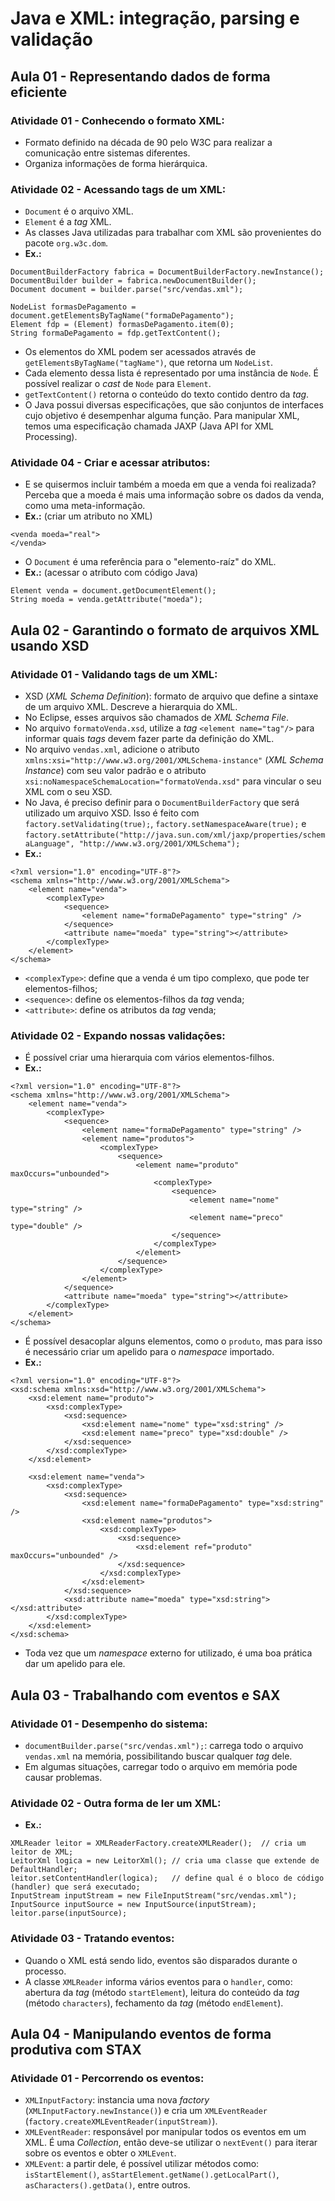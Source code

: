 # Java e XML: integração, parsing e validação

## Aula 01 - Representando dados de forma eficiente

### Atividade 01 - Conhecendo o formato XML:

- Formato definido na década de 90 pelo W3C para realizar a comunicação entre sistemas diferentes.
- Organiza informações de forma hierárquica.

### Atividade 02 - Acessando tags de um XML:

- `Document` é o arquivo XML.
- `Element` é a *tag* XML.
- As classes Java utilizadas para trabalhar com XML são provenientes do pacote `org.w3c.dom`.
- **Ex.:**
```
DocumentBuilderFactory fabrica = DocumentBuilderFactory.newInstance();
DocumentBuilder builder = fabrica.newDocumentBuilder();
Document document = builder.parse("src/vendas.xml");

NodeList formasDePagamento = document.getElementsByTagName("formaDePagamento");
Element fdp = (Element) formasDePagamento.item(0);
String formaDePagamento = fdp.getTextContent();
```
- Os elementos do XML podem ser acessados através de `getElementsByTagName("tagName")`, que retorna um `NodeList`.
- Cada elemento dessa lista é representado por uma instância de `Node`. É possível realizar o *cast* de `Node` para `Element`.
- `getTextContent()` retorna o conteúdo do texto contido dentro da *tag*.
- O Java possui diversas especificações, que são conjuntos de interfaces cujo objetivo é desempenhar alguma função. Para manipular XML, temos uma especificação chamada JAXP (Java API for XML Processing).

### Atividade 04 - Criar e acessar atributos:

- E se quisermos incluir também a moeda em que a venda foi realizada? Perceba que a moeda é mais uma informação sobre os dados da venda, como uma meta-informação.
- **Ex.:** (criar um atributo no XML) 
```
<venda moeda="real">
</venda>
```
- O `Document` é uma referência para o "elemento-raíz" do XML.
- **Ex.:** (acessar o atributo com código Java)
```
Element venda = document.getDocumentElement();
String moeda = venda.getAttribute("moeda");
```

## Aula 02 - Garantindo o formato de arquivos XML usando XSD

### Atividade 01 - Validando tags de um XML:

- XSD (*XML Schema Definition*): formato de arquivo que define a sintaxe de um arquivo XML. Descreve a hierarquia do XML.
- No Eclipse, esses arquivos são chamados de *XML Schema File*.
- No arquivo `formatoVenda.xsd`, utilize a *tag* `<element name="tag"/>` para informar quais *tags* devem fazer parte da definição do XML.
- No arquivo `vendas.xml`, adicione o atributo `xmlns:xsi="http://www.w3.org/2001/XMLSchema-instance"` (*XML Schema Instance*) com seu valor padrão e o atributo `xsi:noNamespaceSchemaLocation="formatoVenda.xsd"` para vincular o seu XML com o seu XSD.
- No Java, é preciso definir para o `DocumentBuilderFactory` que será utilizado um arquivo XSD. Isso é feito com `factory.setValidating(true);`, `factory.setNamespaceAware(true);` e `factory.setAttribute("http://java.sun.com/xml/jaxp/properties/schemaLanguage", "http://www.w3.org/2001/XMLSchema");`
- **Ex.:**
```
<?xml version="1.0" encoding="UTF-8"?>
<schema xmlns="http://www.w3.org/2001/XMLSchema">
	<element name="venda">
		<complexType>
			<sequence>
				<element name="formaDePagamento" type="string" />
			</sequence>
			<attribute name="moeda" type="string"></attribute>
		</complexType>
	</element>
</schema>
```
- `<complexType>`: define que a venda é um tipo complexo, que pode ter elementos-filhos;
- `<sequence>`: define os elementos-filhos da *tag* venda;
- `<attribute>`: define os atributos da *tag* venda;

### Atividade 02 - Expando nossas validações:

- É possível criar uma hierarquia com vários elementos-filhos.
- **Ex.:**
```
<?xml version="1.0" encoding="UTF-8"?>
<schema xmlns="http://www.w3.org/2001/XMLSchema">
	<element name="venda">
		<complexType>
			<sequence>
				<element name="formaDePagamento" type="string" />
				<element name="produtos">
					<complexType>
						<sequence>
							<element name="produto" maxOccurs="unbounded">
								<complexType>
									<sequence>
										<element name="nome" type="string" />
										<element name="preco" type="double" />
									</sequence>
								</complexType>
							</element>
						</sequence>
					</complexType>
				</element>
			</sequence>
			<attribute name="moeda" type="string"></attribute>
		</complexType>
	</element>
</schema>
```
- É possível desacoplar alguns elementos, como o `produto`, mas para isso é necessário criar um apelido para o *namespace* importado.
- **Ex.:**
```
<?xml version="1.0" encoding="UTF-8"?>
<xsd:schema xmlns:xsd="http://www.w3.org/2001/XMLSchema">
	<xsd:element name="produto">
		<xsd:complexType>
			<xsd:sequence>
				<xsd:element name="nome" type="xsd:string" />
				<xsd:element name="preco" type="xsd:double" />
			</xsd:sequence>
		</xsd:complexType>
	</xsd:element>
	
	<xsd:element name="venda">
		<xsd:complexType>
			<xsd:sequence>
				<xsd:element name="formaDePagamento" type="xsd:string" />
				<xsd:element name="produtos">
					<xsd:complexType>
						<xsd:sequence>
							<xsd:element ref="produto" maxOccurs="unbounded" />
						</xsd:sequence>
					</xsd:complexType>
				</xsd:element>
			</xsd:sequence>
			<xsd:attribute name="moeda" type="xsd:string"></xsd:attribute>
		</xsd:complexType>
	</xsd:element>
</xsd:schema>
```
- Toda vez que um *namespace* externo for utilizado, é uma boa prática dar um apelido para ele.

## Aula 03 - Trabalhando com eventos e SAX

### Atividade 01 - Desempenho do sistema:

- `documentBuilder.parse("src/vendas.xml");`: carrega todo o arquivo `vendas.xml` na memória, possibilitando buscar qualquer *tag* dele.
- Em algumas situações, carregar todo o arquivo em memória pode causar problemas.

### Atividade 02 - Outra forma de ler um XML:

- **Ex.:**
```
XMLReader leitor = XMLReaderFactory.createXMLReader();  // cria um leitor de XML;
LeitorXml logica = new LeitorXml(); // cria uma classe que extende de DefaultHandler;
leitor.setContentHandler(logica);   // define qual é o bloco de código (handler) que será executado;
InputStream inputStream = new FileInputStream("src/vendas.xml");
InputSource inputSource = new InputSource(inputStream);
leitor.parse(inputSource);
```

### Atividade 03 - Tratando eventos:

- Quando o XML está sendo lido, eventos são disparados durante o processo.
- A classe `XMLReader` informa vários eventos para o `handler`, como: abertura da *tag* (método `startElement`), leitura do conteúdo da *tag* (método `characters`), fechamento da *tag* (método `endElement`).

## Aula 04 - Manipulando eventos de forma produtiva com STAX

### Atividade 01 - Percorrendo os eventos:

- `XMLInputFactory`: instancia uma nova *factory* (`XMLInputFactory.newInstance()`) e cria um `XMLEventReader` (`factory.createXMLEventReader(inputStream)`).
- `XMLEventReader`: responsável por manipular todos os eventos em um XML. É uma *Collection*, então deve-se utilizar o `nextEvent()` para iterar sobre os eventos e obter o `XMLEvent`.
- `XMLEvent`: a partir dele, é possível utilizar métodos como: `isStartElement()`, `asStartElement.getName().getLocalPart()`, `asCharacters().getData()`, entre outros.
